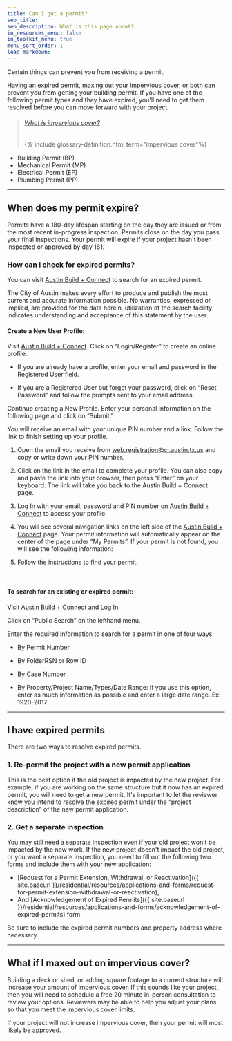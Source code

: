 ```yaml
---
title: Can I get a permit?
seo_title:
seo_description: What is this page about?
in_resources_menu: false
in_toolkit_menu: true
menu_sort_order: 1
lead_markdown:
---
```



Certain things can prevent you from receiving a permit.

Having an expired permit, maxing out your impervious cover, or both can prevent you from getting your building permit. If you have one of the following permit types and they have expired, you'll need to get them resolved before you can move forward with your project.

> ###### [What is impervious cover?](/residential/resources/glossary/impervious-cover)
>
> {% include glossary-definition.html term="impervious cover"%}

* Building Permit (BP)
* Mechanical Permit (MP)
* Electrical Permit (EP)
* Plumbing Permit (PP)

---

## When does my permit expire?

Permits have a 180-day lifespan starting on the day they are issued or from the most recent in-progress inspection. Permits close on the day you pass your final inspections. Your permit will expire if your project hasn't been inspected or approved by day 181.

### How can I check for expired permits?

You can visit [Austin Build + Connect](https://abc.austintexas.gov/web/permit/public-search-other) to search for an expired permit.

The City of Austin makes every effort to produce and publish the most current and accurate information possible. No warranties, expressed or implied, are provided for the data herein, utilization of the search facility indicates understanding and acceptance of this statement by the user.

#### Create a New User Profile:

Visit [Austin Build + Connect](https://abc.austintexas.gov/web/permit/index). Click on “Login/Register” to create an online profile.

* If you are already have a profile, enter your email and password in the Registered User field.

* If you are a Registered User but forgot your password, click on “Reset Password” and follow the prompts sent to your email address.

Continue creating a New Profile. Enter your personal information on the following page and click on “Submit.”

You will receive an email with your unique PIN number and a link. Follow the link to finish setting up your profile.

1. Open the email you receive from web.registration@ci.austin.tx.us and copy or write down your PIN number.

2. Click on the link in the email to complete your profile. You can also copy and paste the link into your browser, then press “Enter” on your keyboard. The link will take you back to the Austin Build + Connect page.

3. Log In with your email, password and PIN number on [Austin Build + Connect](https://abc.austintexas.gov/web/permit/index) to access your profile.

4. You will see several navigation links on the left side of the [Austin Build + Connect](https://abc.austintexas.gov/web/permit/index) page. Your permit information will automatically appear on the center of the page under “My Permits”. If your permit is not found, you will see the following information:

5. Follow the instructions to find your permit.

&nbsp;

#### To search for an existing or expired permit:

Visit [Austin Build + Connect](https://abc.austintexas.gov/web/permit/public-search-other) and Log In.

Click on “Public Search” on the lefthand menu.

Enter the required information to search for a permit in one of four ways:

* By Permit Number

* By FolderRSN or Row ID

* By Case Number

* By Property/Project Name/Types/Date Range: If you use this option, enter as much information as possible and enter a large date range. Ex: 1920-2017

---

## I have expired permits

There are two ways to resolve expired permits.

### 1. Re-permit the project with a new permit application

This is the best option if the old project is impacted by the new project. For example, if you are working on the same structure but it now has an expired permit, you will need to get a new permit. It's important to let the reviewer know you intend to resolve the expired permit under the “project description” of the new permit application.

### 2. Get a separate inspection

You may still need a separate inspection even if your old project won’t be impacted by the new work. If the new project doesn't impact the old project, or you want a separate inspection, you need to fill out the following two forms and include them with your new application:

* [Request for a Permit Extension, Withdrawal, or Reactivation]({{ site.baseurl }}/residential/resources/applications-and-forms/request-for-permit-extension-withdrawal-or-reactivation),
* And [Acknowledgement of Expired Permits]({{ site.baseurl }}/residential/resources/applications-and-forms/acknowledgement-of-expired-permits) form.

Be sure to include the expired permit numbers and property address where necessary.

---

## What if I maxed out on impervious cover?

Building a deck or shed, or adding square footage to a current structure will increase your amount of impervious cover. If this sounds like your project, then you will need to schedule a free 20 minute in-person consultation to review your options. Reviewers may be able to help you adjust your plans so that you meet the impervious cover limits.

If your project will not increase impervious cover, then your permit will most likely be approved.